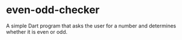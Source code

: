 # even-odd-checker
 A simple Dart program that asks the user for a number and determines whether it is even or odd.
